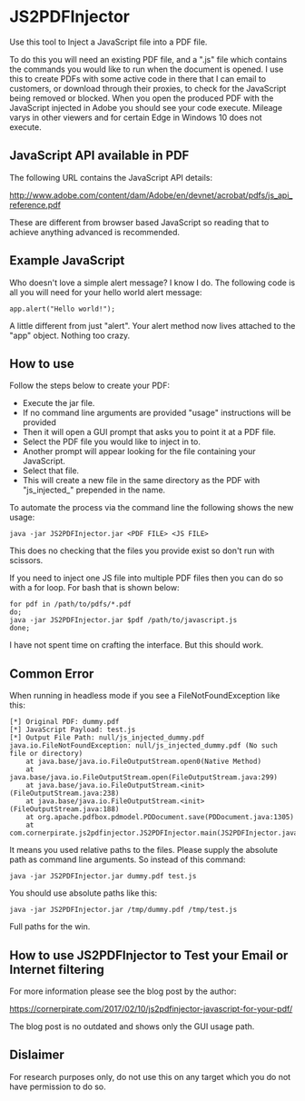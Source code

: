 # JS2PDFInjector
Use this tool to Inject a JavaScript file into a PDF file.

To do this you will need an existing PDF file, and a ".js" file which contains the commands you would like to run when the document is opened.
I use this to create PDFs with some active code in there that I can email to customers, or download through their proxies, to check for the JavaScript being removed or blocked.
When you open the produced PDF with the JavaScript injected in Adobe you should see your code execute. Mileage varys in other viewers and for certain Edge in Windows 10 does not execute.

## JavaScript API available in PDF

The following URL contains the JavaScript API details:

http://www.adobe.com/content/dam/Adobe/en/devnet/acrobat/pdfs/js_api_reference.pdf

These are different from browser based JavaScript so reading that to achieve anything advanced is recommended.

## Example JavaScript

Who doesn't love a simple alert message? I know I do. The following code is all you will need for your hello world alert message:

```app.alert("Hello world!");```

A little different from just "alert". Your alert method now lives attached to the "app" object. Nothing too crazy.

## How to use

Follow the steps below to create your PDF:

* Execute the jar file. 
* If no command line arguments are provided "usage" instructions will be provided 
* Then it will open a GUI prompt that asks you to point it at a PDF file. 
* Select the PDF file you would like to inject in to.
* Another prompt will appear looking for the file containing your JavaScript.
* Select that file.
* This will create a new file in the same directory as the PDF with "js_injected_" prepended in the name.

To automate the process via the command line the following shows the new usage:

```java -jar JS2PDFInjector.jar <PDF FILE> <JS FILE>```

This does no checking that the files you provide exist so don't run with scissors.

If you need to inject one JS file into multiple PDF files then you can do so with a for loop. For bash that is shown below:

```
for pdf in /path/to/pdfs/*.pdf
do;
java -jar JS2PDFInjector.jar $pdf /path/to/javascript.js
done;
```

I have not spent time on crafting the interface. But this should work.

## Common Error ##

When running in headless mode if you see a FileNotFoundException like this:

```
[*] Original PDF: dummy.pdf
[*] JavaScript Payload: test.js
[*] Output File Path: null/js_injected_dummy.pdf
java.io.FileNotFoundException: null/js_injected_dummy.pdf (No such file or directory)
	at java.base/java.io.FileOutputStream.open0(Native Method)
	at java.base/java.io.FileOutputStream.open(FileOutputStream.java:299)
	at java.base/java.io.FileOutputStream.<init>(FileOutputStream.java:238)
	at java.base/java.io.FileOutputStream.<init>(FileOutputStream.java:188)
	at org.apache.pdfbox.pdmodel.PDDocument.save(PDDocument.java:1305)
	at com.cornerpirate.js2pdfinjector.JS2PDFInjector.main(JS2PDFInjector.java:107)
```

It means you used relative paths to the files. Please supply the absolute path as command line arguments. 
So instead of this command:

```
java -jar JS2PDFInjector.jar dummy.pdf test.js
```

You should use absolute paths like this:

```
java -jar JS2PDFInjector.jar /tmp/dummy.pdf /tmp/test.js
```

Full paths for the win.

## How to use JS2PDFInjector to Test your Email or Internet filtering

For more information please see the blog post by the author:

https://cornerpirate.com/2017/02/10/js2pdfinjector-javascript-for-your-pdf/

The blog post is no outdated and shows only the GUI usage path.

## Dislaimer

For research purposes only, do not use this on any target which you do not have permission to do so.

